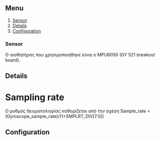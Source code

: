 
## Menu
1. [Sensor](#sensor)
  1. [Details](#details)
  2. [Configuration](#configuration)

### Sensor
 
Ο αισθητήρας που χρησιμοποιήθηκε είναι ο MPU6050 (GY 521 breakout board).

## Details

   # Sampling rate
   Ο ρυθμός δειγματοληψίας καθορίζεται από την σχέση Sample_rate = (Gyroscope_sample_rate)/(1+SMPLRT_DIV[7:0])
   

## Configuration
